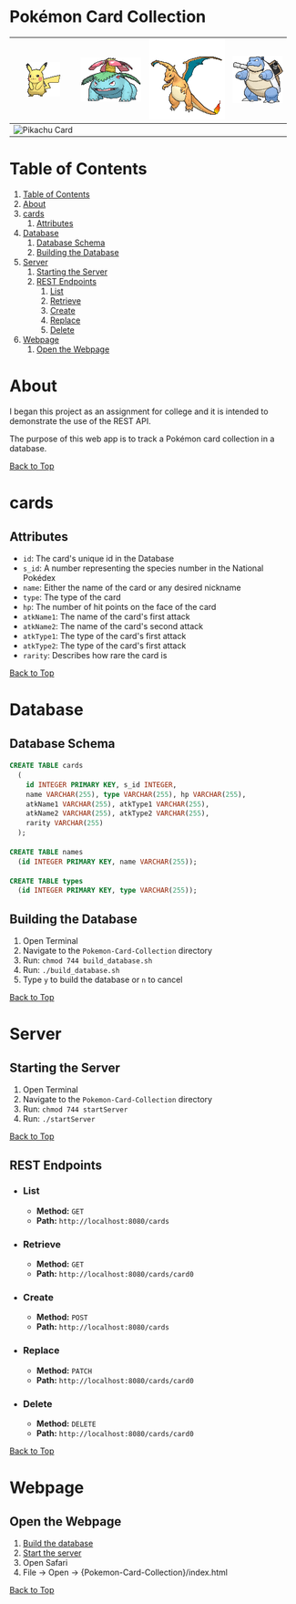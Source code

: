  <!-- Adam Manning 2021 -->

# Pokémon Card Collection

[pikachu_sprite]: img/25.gif
[venusaur_sprite]: img/3.gif
[charizard_sprite]: img/6.gif
[blastoise_sprite]: img/9.gif

[pikachu_card]: https://archives.bulbagarden.net/media/upload/c/cd/PikachuJungle60.jpg
[venusar_card]: https://archives.bulbagarden.net/media/upload/a/a4/VenusaurBaseSet15.jpg
[charizard_card]: https://archives.bulbagarden.net/media/upload/4/4e/CharizardBaseSet4.jpg
[blastoise_card]: https://archives.bulbagarden.net/media/upload/a/a5/BlastoiseBaseSet2.jpg

| ![Pikachu][pikachu_sprite] | ![Venusaur][venusaur_sprite] | ![Charizard][charizard_sprite] | ![Blastoise][blastoise_sprite] |
| :-----------------: | :-------------------: | :---------------------: | :---------------------: |
| ![Pikachu Card][pikachu_card]| | | |

<!-- This code works -->
<!-- | <img src="https://archives.bulbagarden.net/media/upload/c/cd/PikachuJungle60.jpg" height="175"> | <img src="https://archives.bulbagarden.net/media/upload/a/a4/VenusaurBaseSet15.jpg" height="175px" alt="Venusaur"> | <img src="https://archives.bulbagarden.net/media/upload/4/4e/CharizardBaseSet4.jpg"  height="175px" alt="Charizard"> | <img src="https://archives.bulbagarden.net/media/upload/a/a5/BlastoiseBaseSet2.jpg"  height="175px" alt="Blastoise"> | -->

# Table of Contents

1. [Table of Contents](#table-of-contents)
1. [About](#about)
1. [cards](#cards)
    1. [Attributes](#attributes)
1. [Database](#database)
    1. [Database Schema](#database-schema)
    1. [Building the Database](#building-the-database)
1. [Server](#server)
    1. [Starting the Server](#starting-the-server)
    1. [REST Endpoints](#rest-endpoints)
          1. [List](#list)
          1. [Retrieve](#retrieve)
          1. [Create](#create)
          1. [Replace](#replace)
          1. [Delete](#delete)
1. [Webpage](#webpage)
    1. [Open the Webpage](#open-the-webpage)

# About

I began this project as an assignment for college and it is intended to demonstrate the use of the REST API.

The purpose of this web app is to track a Pokémon card collection in a database.

[Back to Top](#table-of-contents)

# cards

## Attributes

* `id`: The card's unique id in the Database
* `s_id`: A number representing the species number in the National Poke&#769;dex
* `name`: Either the name of the card or any desired nickname
* `type`: The type of the card
* `hp`: The number of hit points on the face of the card
* `atkName1`: The name of the card's first attack
* `atkName2`: The name of the card's second attack
* `atkType1`: The type of the card's first attack
* `atkType2`: The type of the card's first attack
* `rarity`: Describes how rare the card is

[Back to Top](#table-of-contents)

# Database

## Database Schema

```sql
CREATE TABLE cards
  (
    id INTEGER PRIMARY KEY, s_id INTEGER,
    name VARCHAR(255), type VARCHAR(255), hp VARCHAR(255),
    atkName1 VARCHAR(255), atkType1 VARCHAR(255),
    atkName2 VARCHAR(255), atkType2 VARCHAR(255),
    rarity VARCHAR(255)
  );

CREATE TABLE names
  (id INTEGER PRIMARY KEY, name VARCHAR(255));

CREATE TABLE types
  (id INTEGER PRIMARY KEY, type VARCHAR(255));
```

## Building the Database

1. Open Terminal
1. Navigate to the `Pokemon-Card-Collection` directory
1. Run: `chmod 744 build_database.sh`
1. Run: `./build_database.sh`
1. Type `y` to build the database or `n` to cancel

[Back to Top](#table-of-contents)

# Server

## Starting the Server

1. Open Terminal
1. Navigate to the `Pokemon-Card-Collection` directory
1. Run: `chmod 744 startServer`
1. Run: `./startServer`

[Back to Top](#table-of-contents)

## REST Endpoints

- ### List
	- **Method:** `GET`
	- **Path:** `http://localhost:8080/cards`

- ### Retrieve
	- **Method:** `GET`
	- **Path:** `http://localhost:8080/cards/card0`

- ### Create
	- **Method:** `POST`
	- **Path:** `http://localhost:8080/cards`

- ### Replace
	- **Method:** `PATCH`
	- **Path:** `http://localhost:8080/cards/card0`

- ### Delete
	- **Method:** `DELETE`
	- **Path:** `http://localhost:8080/cards/card0`

[Back to Top](#table-of-contents)

# Webpage

## Open the Webpage
1. [Build the database](#building-the-database)
1. [Start the server](#starting-the-server)
1. Open Safari
1. File -> Open -> {Pokemon-Card-Collection}/index.html

[Back to Top](#table-of-contents)
